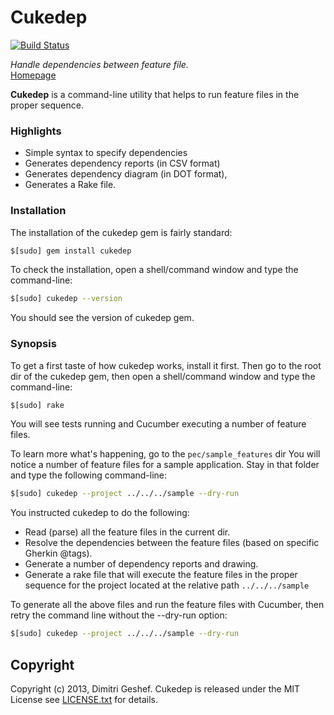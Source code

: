 Cukedep
===========
[![Build Status](https://travis-ci.org/famished-tiger/cukedep.png?branch=master)](https://travis-ci.org/famished-tiger/cukedep)

_Handle dependencies between feature file._  
[Homepage](https://github.com/famished-tiger/cukedep)

__Cukedep__ is a command-line utility that helps to run feature files in the proper sequence.  
  
### Highlights ###
* Simple syntax to specify dependencies
* Generates dependency reports (in CSV format)
* Generates dependency diagram (in DOT format),
* Generates a Rake file.


### Installation ###
The installation of the cukedep gem is fairly standard:  
```bash  
$[sudo] gem install cukedep
```

To check the installation, open a shell/command window
and type the command-line:
```bash  
$[sudo] cukedep --version
```

You should see the version of cukedep gem.


### Synopsis ###
To get a first taste of how cukedep works, install it first.
Then go to the root dir of the cukedep gem, then open a shell/command window
and type the command-line:
```bash  
$[sudo] rake
```

You will see tests running and Cucumber executing a number of feature files.

To learn more what's happening, go to the ```pec/sample_features``` dir
You will notice a number of feature files for a sample application.
Stay in that folder and type the following command-line:
```bash  
$[sudo] cukedep --project ../../../sample --dry-run
```

You instructed cukedep to do the following:
* Read (parse) all the feature files in the current dir.
* Resolve the dependencies between the feature files (based on specific Gherkin @tags).
* Generate a number of dependency reports and drawing.
* Generate a rake file that will execute the feature files in the proper sequence for
the project located at the relative path ```../../../sample```

To generate all the above files and run the feature files with Cucumber,
then retry the command line without the --dry-run option:
```bash  
$[sudo] cukedep --project ../../../sample --dry-run
```

Copyright
---------
Copyright (c) 2013, Dimitri Geshef. Cukedep is released under the MIT License see [LICENSE.txt](https://github.com/famished-tiger/Cukedep/blob/master/LICENSE.txt) for details.